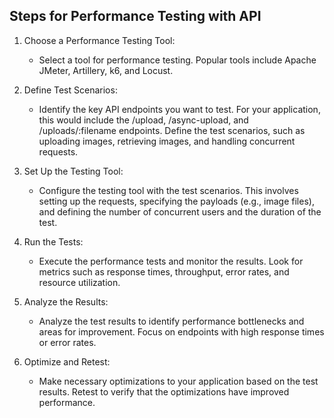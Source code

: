 ## Steps for Performance Testing with API
1. Choose a Performance Testing Tool:
    - Select a tool for performance testing. Popular tools include Apache JMeter, Artillery, k6, and Locust.

2. Define Test Scenarios:
    - Identify the key API endpoints you want to test. For your application, this would include the /upload, /async-upload, and /uploads/:filename endpoints.
    Define the test scenarios, such as uploading images, retrieving images, and handling concurrent requests.

3. Set Up the Testing Tool:
    - Configure the testing tool with the test scenarios. This involves setting up the requests, specifying the payloads (e.g., image files), and defining the number of concurrent users and the duration of the test.

4. Run the Tests:
    - Execute the performance tests and monitor the results. Look for metrics such as response times, throughput, error rates, and resource utilization.

5. Analyze the Results:
    - Analyze the test results to identify performance bottlenecks and areas for improvement. Focus on endpoints with high response times or error rates.

6. Optimize and Retest:
    - Make necessary optimizations to your application based on the test results. Retest to verify that the optimizations have improved performance.
